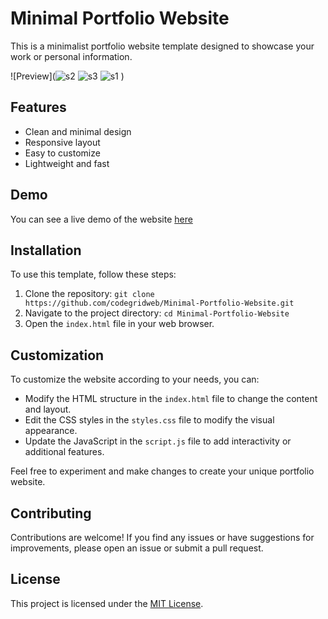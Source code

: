 # Minimal Portfolio Website

This is a minimalist portfolio website template designed to showcase your work or personal information.

![Preview](![s2](https://github.com/Arshdeep-13/Minimal-Portfolio-Website/assets/108752646/8ea96b3b-67b9-4cd5-a2b7-629d43071aa0)
![s3](https://github.com/Arshdeep-13/Minimal-Portfolio-Website/assets/108752646/d79758f5-bd94-4351-aa10-cd0466528728)
![s1](https://github.com/Arshdeep-13/Minimal-Portfolio-Website/assets/108752646/bfaef0f8-d48e-421a-af63-9b9b76ed1ddc)
)

## Features

- Clean and minimal design
- Responsive layout
- Easy to customize
- Lightweight and fast

## Demo

You can see a live demo of the website [here](https://codegridweb.netlify.app/)

## Installation

To use this template, follow these steps:

1. Clone the repository: `git clone https://github.com/codegridweb/Minimal-Portfolio-Website.git`
2. Navigate to the project directory: `cd Minimal-Portfolio-Website`
3. Open the `index.html` file in your web browser.

## Customization

To customize the website according to your needs, you can:

- Modify the HTML structure in the `index.html` file to change the content and layout.
- Edit the CSS styles in the `styles.css` file to modify the visual appearance.
- Update the JavaScript in the `script.js` file to add interactivity or additional features.

Feel free to experiment and make changes to create your unique portfolio website.

## Contributing

Contributions are welcome! If you find any issues or have suggestions for improvements, please open an issue or submit a pull request.

## License

This project is licensed under the [MIT License](LICENSE).
